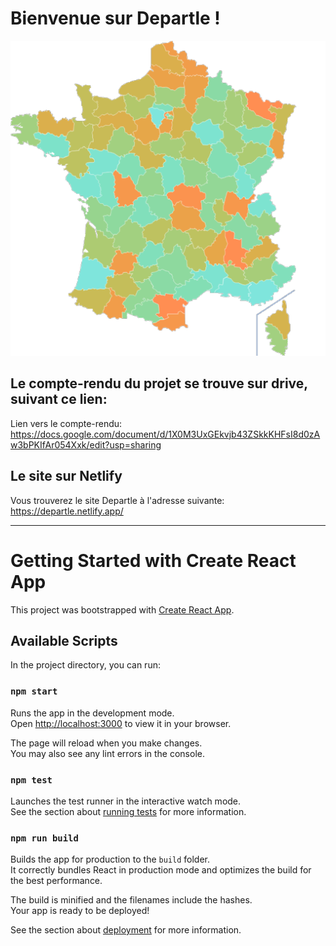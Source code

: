 # Bienvenue sur Departle !

<p align="center">
  <img src="./public/logo192.png">
</p>

## Le compte-rendu du projet se trouve sur drive, suivant ce lien:

Lien vers le compte-rendu: https://docs.google.com/document/d/1X0M3UxGEkvjb43ZSkkKHFsI8d0zAw3bPKIfAr054Xxk/edit?usp=sharing

## Le site sur Netlify

Vous trouverez le site Departle à l'adresse suivante: https://departle.netlify.app/

______________________________________________________________________________

# Getting Started with Create React App

This project was bootstrapped with [Create React App](https://github.com/facebook/create-react-app).

## Available Scripts

In the project directory, you can run:

### `npm start`

Runs the app in the development mode.\
Open [http://localhost:3000](http://localhost:3000) to view it in your browser.

The page will reload when you make changes.\
You may also see any lint errors in the console.

### `npm test`

Launches the test runner in the interactive watch mode.\
See the section about [running tests](https://facebook.github.io/create-react-app/docs/running-tests) for more information.

### `npm run build`

Builds the app for production to the `build` folder.\
It correctly bundles React in production mode and optimizes the build for the best performance.

The build is minified and the filenames include the hashes.\
Your app is ready to be deployed!

See the section about [deployment](https://facebook.github.io/create-react-app/docs/deployment) for more information.
